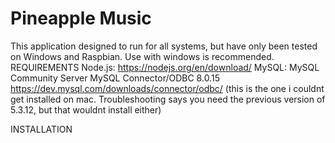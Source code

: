 # Pineapple Music
This application designed to run for all systems, but have only been tested on Windows and Raspbian. Use with windows is recommended.
REQUIREMENTS
Node.js:
  https://nodejs.org/en/download/
MySQL:
  MySQL Community Server
  MySQL Connector/ODBC 8.0.15 https://dev.mysql.com/downloads/connector/odbc/ (this is the one i couldnt get installed on mac. Troubleshooting says you need the previous version of 5.3.12, but that wouldnt install either)
  
INSTALLATION 


